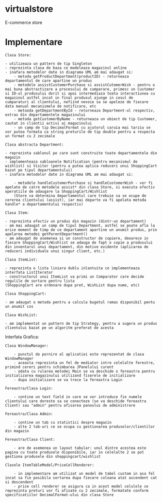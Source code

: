 # virtualstore
E-commerce store

# Implementare

    Clasa Store:

    - utilizeaza un pattern de tip Singleton
    - reprezinta clasa de baza ce modeleaza magazinul online
    - inafara metodelor date in diagrama UML am mai adaugat si:
        - metoda getProductDepartment(productID) - returneaza departamentul de care apartine un produs
        - metodele assistCustomerPurchase si assistCutomerWish - pentru o mai buna abstractizare a procesului de cumparare, primesc un Customer si ID-ul produsului dorit si apoi intermediaza toata interactiunea cu magazinul astfel incat in final produsul ajunge in cosul de cumparaturi al clientului, nefiind nevoie sa se apeleze de fiecare data manual mecanismele de notificare, etc
        - metooda getDepartmentById - returneaza Department-ul respectiv, extras din departamentele magazinului
        - metoda getCustomerByName - returneaza un obiect de tip Customer, cautat in clientii activi ai magazinului
        - un camp de tip DecimalFormat cu ajutorul caruia mai tarziu se vor putea formata ca string preturile de tip double pentru a respecta un format cu 2 zecimale

    Clasa abstracta Department:

    - reprezinta sablonul pe care sunt construite toate departamentele din magazin
    - implementeaza sabloanele Notification (pentru mecanismul de wishlist) si Visitor (pentru a putea aplica reduceri unui ShoppingCart bazat pe tipul departamentului)
    - inafara metodelor date in diagrama UML am mai adaugat si:

        - metodele handleCustomerPurchase si handleCustomerWish - vor fi apelate de catre metodele assist* din clasa Store, si executa efectiv operatiile de adaugare la ShoppingCart/Wishlist
        (Store va determina departamentul care trebuie sa se ocupe de cererea clientului (assist), iar mai departe va fi apelata metoda handle* a departamentului respectiv)

    Clasa Item:

    - reprezinta efectiv un produs din magazin (dintr-un departament)
    - am mai adaugat un camp de tipul Department, astfel se poate afla la orice moment de timp de ce departament apartine un anumit produs, prin apelarea metodei getParentDepartment()
    - am adaugat de asemenea si un constructor de copiere, deoarece in fiecare ShoppingCart/Wishlist se adauga de fapt o copie a produsului din inventarul unui departament, din motive evidente (aplicarea de reduceri individuale unui singur client, etc.)

    Clasa ItemList:

    - reprezinta o lista liniara dublu inlantuita ce implementeaza interfata ListIterator
    - constructorul unui ItemList va primi un Comparator care decide regulile de sortare pentru lista
    (ShoppingCart are ordonare dupa pret, WishList dupa nume, etc)

    Clasa ShoppingCart:

    - am adaugat o metoda pentru a calcula bugetul ramas disponibil pentu un anumit cos

    Clasa WishList:

    - am implementat un pattern de tip Strategy, pentru a sugera un produs clientului bazat pe un algoritm preferat de acesta

 Interfata Grafica:

    Clasa WindowManager:

        - punctul de pornire al aplicatiei este reprezentat de clasa WindowManager
        - aceasta reprezinta un fel de mediator intre celelalte ferestre, primind cereri pentru schimbarea JPanelului curent
        - odata cu rularea metodei Main se va deschide o fereastra pentru initializarea magazinului utilizand fiserele de initializare
        - dupa initializare se va trece la fereastra Login

    Fereastra/Clasa Login:

        - contine un text field in care se vor introduce fie numele clientului care doreste sa se conecteze (se va deschide fereastra Client) sau "admin" pentru afisarea panoului de administrare

    Fereastra/Clasa Admin:

        - contine un tab cu statistici despre magazin
        - alte 2 tab-uri ce se ocupa cu gestionarea produselor/clientilor din magazin

    Fereastra/Clasa Client:

        - are de asemenea un layout tabular: unul dintre acestea este pagina cu toate produsele disponibile, iar in celelalte 2 se pot gestiona produsele din shoppingcart/wishlist

    Clasele ItemTableModel/PriceCellRenderer:

        - in implementare am utilizat un model de tabel custom in asa fel incat sa fie posibila sortarea dupa fiecare coloana atat ascendent cat si descendent
        - price cell renderer se asigura ca in acest model celulele ce reprezinta preturi vor fi afisate cu 2 zecimale, formatate conform specificatiilor DecimalFormat-ului din clasa Store

